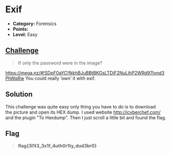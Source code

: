 # Exif

* **Category:** Forensics
* **Points:** 
* **Level:** Easy

## [Challenge](https://ctflearn.com/challenge/303)

> If only the password were in the image?  

https://mega.nz/#!SDpF0aYC!fkkhBJuBBtBKGsLTDiF2NuLihP2WRd97Iynd3PhWqRw You could really ‘own’ it with exif.

## Solution
This challenge was quite easy only thing you have to do is to download  
the picture and open its HEX dump. I used website http://icyberchef.com/   
and the plugin "To Hexdump". Then I just scroll a little bit and found the flag.

## Flag
> **flag{3l1t3_3x1f_4uth0r1ty_dud3br0}**
